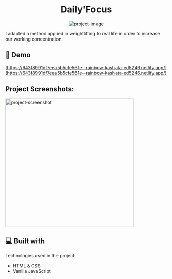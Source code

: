 <h1 align="center" id="title">Daily'Focus</h1>

<p align="center"><img src="https://user-images.githubusercontent.com/70469925/232785122-96df13ac-ec46-48d0-86ec-ab78aff64f9b.png" alt="project-image"></p>

<p id="description">I adapted a method applied in weightlifting to real life in order to increase our working concentration.</p>

<h2>🚀 Demo</h2>

[https://643f8991df7eea5b5cfe561e--rainbow-kashata-ed5246.netlify.app/](https://643f8991df7eea5b5cfe561e--rainbow-kashata-ed5246.netlify.app/)

<h2>Project Screenshots:</h2>



<img src="https://user-images.githubusercontent.com/70469925/232790160-75f3d395-5157-4140-97b9-a4ef124347f5.png" alt="project-screenshot" width="400" height="400/">

  
  
<h2>💻 Built with</h2>

Technologies used in the project:

*   HTML & CSS
*   Vanilla JavaScript
